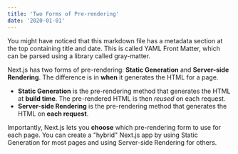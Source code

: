 ```yaml
---
title: 'Two Forms of Pre-rendering'
date: '2020-01-01'
---
```

You might have noticed that this markdown file has a metadata section at the top containing title and date. This is called YAML Front Matter, which can be parsed using a library called gray-matter.

Next.js has two forms of pre-rendering: **Static Generation** and **Server-side Rendering**. The difference is in **when** it generates the HTML for a page.

- **Static Generation** is the pre-rendering method that generates the HTML at **build time**. The pre-rendered HTML is then _reused_ on each request.
- **Server-side Rendering** is the pre-rendering method that generates the HTML on **each request**.

Importantly, Next.js lets you **choose** which pre-rendering form to use for each page. You can create a "hybrid" Next.js app by using Static Generation for most pages and using Server-side Rendering for others.
